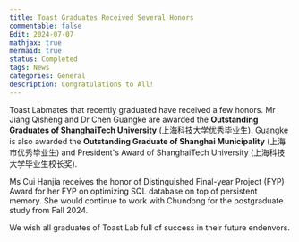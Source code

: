 ```yaml
---
title: Toast Graduates Received Several Honors
commentable: false
Edit: 2024-07-07
mathjax: true
mermaid: true
status: Completed
tags: News
categories: General 
description: Congratulations to All!
---
```


<p>Toast Labmates that recently graduated have received a few honors. Mr Jiang Qisheng and Dr Chen Guangke are awarded the <b>Outstanding Graduates of ShanghaiTech University</b> (&#19978;&#28023;&#31185;&#25216;&#22823;&#23398;&#20248;&#31168;&#27605;&#19994;&#29983;). Guangke is also awarded the <b>Outstanding Graduate of Shanghai Municipality</b> (&#19978;&#28023;&#24066;&#20248;&#31168;&#27605;&#19994;&#29983;) and President's Award of ShanghaiTech University (&#19978;&#28023;&#31185;&#25216;&#22823;&#23398;&#27605;&#19994;&#29983;&#26657;&#38271;&#22870;).

<p>Ms Cui Hanjia receives the honor of Distinguished Final-year Project (FYP) Award for her FYP on optimizing SQL database on top of persistent memory. She would continue to work with Chundong for the postgraduate study from Fall 2024.</p>

<p>We wish all graduates of Toast Lab full of success in their future endenvors.</p>


